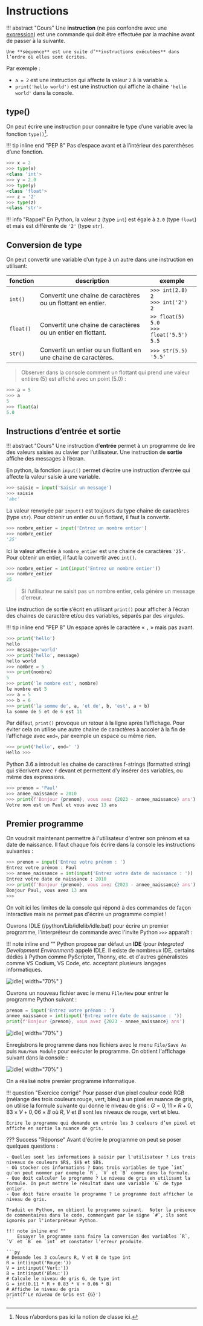 # Instructions

!!! abstract "Cours" 
	Une **instruction** (ne pas confondre avec une [expression](2-operations-comparaisons-expressions.md#expression)) est une commande qui doit être effectuée par la machine avant de passer à la suivante. 
	
	Une **séquence** est une suite d’**instructions exécutées** dans l’ordre où elles sont écrites.

Par exemple :

- `a = 2`	est une instruction qui affecte la valeur `2` à la variable `a`.
- `print('hello world')`	est une instruction qui affiche la chaine  `'hello world'` dans la console.

## type()
On peut écrire une instruction pour connaitre le type d’une variable avec la fonction `type()`[^3.1].

[^3.1]: Nous n’abordons pas ici la notion de classe ici.

!!! tip inline end "PEP 8" 
    Pas d’espace avant et à l’intérieur des parenthèses d’une fonction.

```py
>>> x = 2
>>> type(x)
<class 'int'>
>>> y = 2.0
>>> type(y)
<class 'float'>
>>> z = '2'
>>> type(z)
<class 'str'>
```

!!! info "Rappel" 
	En Python, la valeur `2` (type `int`) est égale à `2.0` (type `float`) et mais est différente de `'2'` (type `str`). 

## Conversion de type

On peut convertir une variable d’un type à un autre dans une instruction en utilisant:

|fonction|description|exemple|
|---|---|---|
|`int()`|Convertit une chaine de caractères ou un flottant en entier.|`>>> int(2.8)`<br>`2`<br>`>>> int('2')`<br>`2`|
|`float()`|Convertit une chaine de caractères ou un entier en flottant.|`>> float(5)`<br>`5.0`<br>`>>> float('5.5')`<br>`5.5`|
|`str()`|Convertit un entier ou un flottant en une chaine de caractères.|`>>> str(5.5)`<br>`'5.5'`|

	
> Observer dans la console comment un flottant qui prend une valeur entière (5) est affiché avec un point (5.0) :

``` py
>>> a = 5
>>> a
5
>>> float(a)
5.0
```

## Instructions d’entrée et sortie

!!! abstract "Cours" 
	Une instruction d’**entrée** permet à un programme de lire des valeurs saisies au clavier par l’utilisateur. Une instruction de **sortie** affiche des messages à l’écran.

En python, la fonction `input()` permet d’écrire une instruction d’entrée qui affecte la valeur saisie à une variable. 
``` py
>>> saisie = input('Saisir un message')
>>> saisie
'abc'
```
La valeur renvoyée par `input()` est toujours du type chaine de caractères (type `str`). Pour obtenir un entier ou un flottant, il faut la convertir.
```py
>>> nombre_entier = input('Entrez un nombre entier')
>>> nombre_entier
'25'
```
Ici la valeur affectée à `nombre_entier` est une chaine de caractères `'25'`. Pour obtenir un entier, il faut la convertir avec `int()`.
``` py
>>> nombre_entier = int(input('Entrez un nombre entier'))
>>> nombre_entier
25
```
> Si l’utilisateur ne saisit pas un nombre entier, cela génère un message d’erreur.

Une instruction de sortie s’écrit en utilisant `print()` pour afficher à l’écran des chaines de caractère et/ou des variables, séparés par des virgules. 

!!! tip inline end "PEP 8" 
    Un espace après le caractère « `,` » mais pas avant.


```py
>>> print('hello')
hello
>>> message='world'
>>> print('hello', message)
hello world
>>> nombre = 5
>>> print(nombre)
5
>>> print('le nombre est', nombre)
le nombre est 5
>>> a = 5
>>> b = 6
>>> print('la somme de', a, 'et de', b, 'est', a + b)
la somme de 5 et de 6 est 11
```

Par défaut, `print()` provoque un retour à la ligne après l’affichage. Pour éviter cela on utilise une autre chaine de caractères à accoler à la fin de l’affichage avec `end=`, par exemple un espace ou même rien. 

```py
>>> print('hello', end=' ')
Hello >>>
```

Python 3.6 a introduit les chaine de caractères f-strings (formatted string) qui s’écrivent avec `f` devant et permettent d’y insérer des variables, ou même des expressions. 
```py
>>> prenom = 'Paul'
>>> annee_naissance = 2010
>>> print(f'Bonjour {prenom}, vous avez {2023 - annee_naissance} ans')
Votre nom est un Paul et vous avez 13 ans
```

## Premier programme

On voudrait maintenant permettre à l'utilisateur d'entrer son prénom et sa date de naissance. Il faut chaque fois écrire dans la console les instructions suivantes :
```py
>>> prenom = input('Entrez votre prénom : ')
Entrez votre prénom : Paul
>>> annee_naissance = int(input('Entrez votre date de naissance : '))
Entrez votre date de naissance : 2010
>>> print(f'Bonjour {prenom}, vous avez {2023 - annee_naissance} ans')
Bonjour Paul, vous avez 13 ans
>>> 
```
On voit ici les limites de la console qui répond à des commandes de façon interactive mais ne permet pas d'écrire un programme complet !

Ouvrons IDLE (/python/Lib/idlelib/idle.bat) pour écrire un premier programme, l'interpréteur de commande avec l'invite Python `>>>` apparaît :

!!! note inline end "" 
	Python propose par défaut un **IDE** (pour *Integrated Development Environment*) appelé IDLE. Il existe de nombreux IDE, certains dédiés à Python comme PyScripter, Thonny, etc. et d'autres généralistes comme VS Codium, VS Code, etc. acceptant plusieurs langages informatiques.

![idle](../assets/instructions-idle.png){ width="70%" }

Ouvrons un nouveau fichier avec le menu `File/New` pour entrer le programme Python suivant : 
```py
prenom = input('Entrez votre prénom : ')
annee_naissance = int(input('Entrez votre date de naissance : '))
print(f'Bonjour {prenom}, vous avez {2023 - annee_naissance} ans')
```

![idle](../assets/instructions-idle-premier-programme.png){ width="70%" }

Enregistrons le programme dans nos fichiers avec le menu `File/Save As` puis `Run/Run Module` pour exécuter le programme. On obtient l'affichage suivant dans la console :

![idle](../assets/instructions-idle-premier-programme-run.png){ width="70%" }

On a réalisé notre premier programme informatique.





!!! question "Exercice corrigé" 
	Pour passer d’un pixel couleur codé RGB (mélange des trois couleurs rouge, vert, bleu) à un pixel en nuance de gris, on utilise la formule suivante qui donne le niveau de gris :
	$G = 0,11 \times R + 0,83 \times V + 0,06 \times B$ où $R$, $V$ et $B$ sont les niveaux de rouge, vert et bleu.

	Ecrire le programme qui demande en entrée les 3 couleurs d’un pixel et affiche en sortie la nuance de gris.

??? Success "Réponse"
	Avant d'écrire le programme on peut se poser quelques questions :

	- Quelles sont les informations à saisir par l'utilisateur ? Les trois niveaux de couleurs $R$, $V$ et $B$.
	- Où stocker ces informations ? Dans trois variables de type `int` qu'on peut nommer par exemple `R`, `V` et `B` comme dans la formule.
	- Que doit calculer le programme ? Le niveau de gris en utilisant la formule. On peut mettre le résultat dans une variable `G` de type entier.
	- Que doit faire ensuite le programme ? Le programme doit afficher le niveau de gris.

	Traduit en Python, on obtient le programme suivant.  Noter la présence de commentaires dans le code, commençant par le signe `#`, ils sont ignorés par l'interpréteur Python.

	!!! note inline end "" 
		Essayer le programme sans faire la conversion des variables `R`, `V` et `B` en `int` et constater l’erreur produite.
	
	```py
	# Demande les 3 couleurs R, V et B de type int
	R = int(input('Rouge:'))
	V = int(input('Vert:'))
	B = int(input('Bleu:'))
	# Calcule le niveau de gris G, de type int
	G = int(0.11 * R + 0.83 * V + 0.06 * B)
	# Affiche le niveau de gris
	print(f'Le niveau de Gris est {G}')
	```
